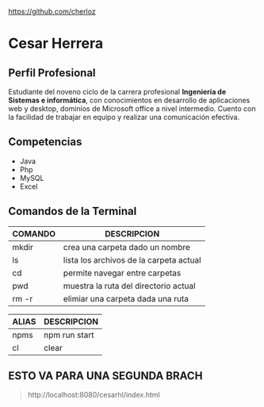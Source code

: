 https://github.com/cherloz
# Cesar Herrera

## Perfil Profesional
Estudiante del noveno ciclo de la carrera profesional **Ingeniería de Sistemas e informática**, con conocimientos en desarrollo de aplicaciones web y desktop, dominios de Microsoft office a nivel intermedio. Cuento con la facilidad de trabajar en equipo y realizar una comunicación efectiva.

## Competencias
* Java
* Php
* MySQL
* Excel

## Comandos de la Terminal

| COMANDO | DESCRIPCION |
| --------| ----------- |
| mkdir | crea una carpeta dado un nombre|
| ls | lista los archivos de la carpeta actual |
| cd | permite navegar entre carpetas |
| pwd | muestra la ruta del directorio actual |
| rm -r | elimiar una carpeta dada una ruta |

| ALIAS | DESCRIPCION |
| ------ | ------ |
| npms | npm run start |
| cl | clear |

## ESTO VA PARA UNA SEGUNDA BRACH

> http://localhost:8080/cesarhl/index.html